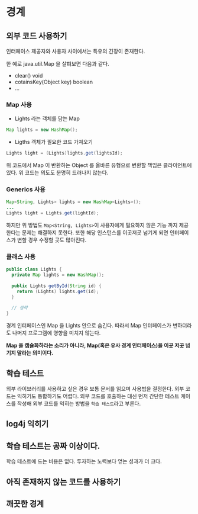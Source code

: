 # 경계

## 외부 코드 사용하기

인터페이스 제공자와 사용자 사이에서는 특유의 긴장이 존재한다.

한 예로 java.util.Map 을 살펴보면 다음과 같다.

- clear() void
- cotainsKey(Object key) boolean
- ...

### Map 사용

- Lights 라는 객체를 담는 Map

```java
Map lights = new HashMap();
```

- Ligths 객체가 필요한 코드 가져오기

```java
Lights light = (Lights)lights.get(lightsId);
```

위 코드에서 Map 이 반환하는 Object 를 올바른 유형으로 변환할 책임은 클라이언트에 있다. 위 코드는 의도도 분명히 드러나지 않는다.

### Generics 사용

```java
Map<String, Lights> lights = new HashMap<Lights>();
...
Lights light = Lights.get(lightId);
```

하지만 위 방법도 `Map<String, Lights>`이 사용자에게 필요하지 않은 기능 까지 제공한다는 문제는 해결하지 못한다. 또한 해당 인스턴스를 이곳저곳 넘기게 되면
인터페이스가 변할 경우 수정할 곳도 많아진다.

### 클래스 사용

```java
public class Lights {
  private Map lights = new HashMap();
  
  public Lights getById(String id) {
    return (Lights) lights.get(id);
  }
  
  // 생략
}
```

경계 인터페이스인 Map 을 Lights 안으로 숨긴다. 따라서 Map 인터페이스가 변하더라도 나머지 프로그램에 영향을 미치지 않는다.

__Map 을 캡슐화하라는 소리가 아니라, Map(혹은 유사 경계 인터페이스)을 이곳 저곳 넘기지 말라는 의미이다.__

## 학습 테스트

외부 라이브러리를 사용하고 싶은 경우 보통 문서를 읽으며 사용법을 결정한다. 외부 코드는 익히기도 통합하기도 어렵다. 외부 코드를 호출하는 대신 먼저 간단한 테스트 케이스를 작성해
외부 코드를 익히는 방법을 `학습 테스트`라고 부른다.

## log4j 익히기

## 학습 테스트는 공짜 이상이다.

학습 테스트에 드는 비용은 없다. 투자하는 노력보다 얻는 성과가 더 크다.

## 아직 존재하지 않는 코드를 사용하기

## 깨끗한 경계

